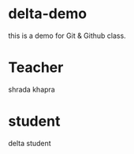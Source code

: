 # delta-demo
this is a demo for Git &amp; Github class.

# Teacher 
shrada khapra 

# student
delta student